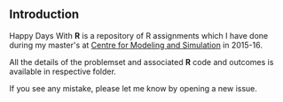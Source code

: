 ## Introduction

Happy Days With **R** is a repository of R assignments which I have done during my master's at [Centre for Modeling and Simulation](http://cms.unipune.ac.in) in 2015-16. 

All the details of the problemset and associated **R** code and outcomes is available in respective folder. 

If you see any mistake, please let me know by opening a new issue. 
